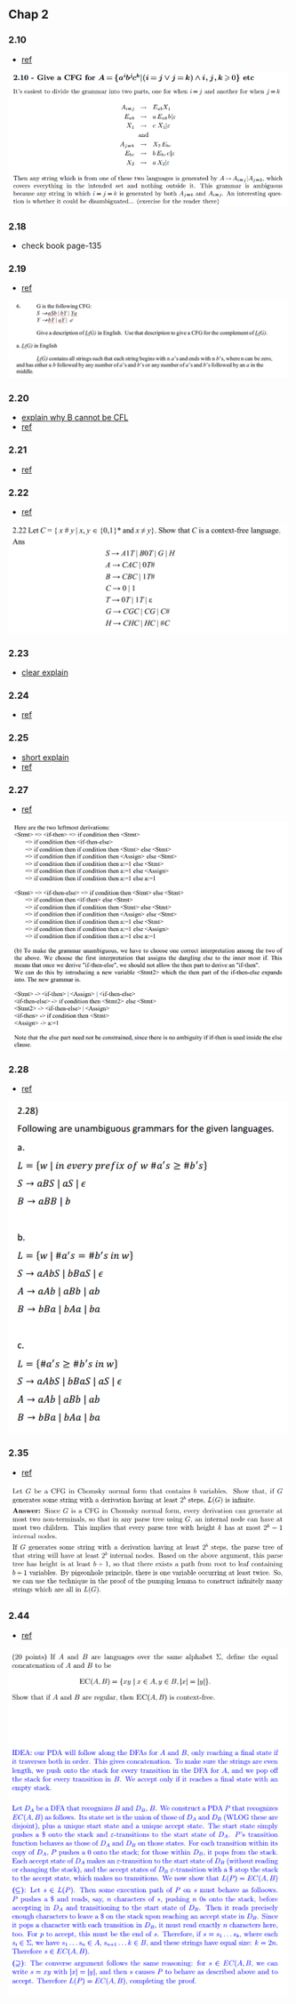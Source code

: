 ## Chap 2

### 2.10
- [ref](http://staffwww.dcs.shef.ac.uk/people/J.Marshall/alc/studyguides/Selected_Solutions_2.pdf)

![](../figs/2-10.PNG)

### 2.18
- check book page-135

### 2.19
- [ref](https://www.google.com/url?sa=t&rct=j&q=&esrc=s&source=web&cd=1&ved=0CCAQFjAA&url=http%3A%2F%2Fboole.stanford.edu%2Fpub%2FCS154.doc&ei=GygLVbCYM4SxggSXj4S4BQ&usg=AFQjCNHKHPReycZZzVRPFlEYK8nTIkB6rQ&sig2=nnmYoi1KwuE8EmV4ASz0Xg&bvm=bv.88528373,d.eXY&cad=rjt)

![](../figs/2-19.PNG)

### 2.20
- [explain why B cannot be CFL](http://cs.stackexchange.com/questions/20090/closure-of-cfl-against-right-quotient-with-regular-languages)
- [ref](http://www.docstoc.com/docs/39330607/Homework-2-CS530-Introduction-to-Computational-Complexity)

### 2.21
- [ref](http://staffwww.dcs.shef.ac.uk/people/J.Marshall/alc/studyguides/Selected_Solutions_2.pdf)

### 2.22
- [ref](https://www.google.com/url?sa=t&rct=j&q=&esrc=s&source=web&cd=2&ved=0CCQQFjAB&url=http%3A%2F%2Fis.cs.nthu.edu.tw%2Fcourse%2F2008Fall%2FCT537100%2Fsol%2Fhw_sol_part.doc&ei=UjALVf-lCMHYgwTbm4LYDQ&usg=AFQjCNHA2EOWyXjUQ6chZQhqIZWhEjZ_Mw&sig2=p_Ap8r7vzOtyeEXFZVRh4Q&bvm=bv.88528373,d.eXY&cad=rjt)

![](../figs/2-22.PNG)

### 2.23
- [clear explain](http://kuldeepfreek.blogspot.com/2013/10/223-let-d-xy-xy-01-x-y-but-x-y-show.html)

### 2.24
- [ref](http://homepage.cs.uiowa.edu/~hzhang/c135/HW2ans.pdf)

### 2.25
- [short explain](http://kuldeepfreek.blogspot.com/2013/10/sipser-225-cfls-are-closed-under-suffixa.html)
- [ref](http://www.public.asu.edu/~ccolbou/src/355hw4s09sol.pdf)

### 2.27
- [ref](https://www.google.com/url?sa=t&rct=j&q=&esrc=s&source=web&cd=9&ved=0CEsQFjAI&url=http%3A%2F%2Fclasses.engr.oregonstate.edu%2Feecs%2Fsummer2011%2Fcs321%2Fhw4sol_part1.doc&ei=D14LVdrEG8mUNseWgrAG&usg=AFQjCNGlmvOz_rSBd00WPKrIPzQ49HJFuw&sig2=uWl3H1FmxOQVv87cBBYSNQ&bvm=bv.88528373,d.eXY&cad=rjt)

![](../figs/2-27.PNG)

### 2.28
- [ref](http://www.stolerman.net/studies/cs525/cs525_ch02_preparation.pdf)

![](../figs/2-28.PNG)

### 2.35
- [ref](http://www.cs.nthu.edu.tw/~wkhon/assignments/assign2ans.pdf)

![](../figs/2-35.PNG)

### 2.44
- [ref](http://www.cs.cmu.edu/~lblum/flac/Solutions/Sol4.pdf)

![](../figs/2-44.PNG)
